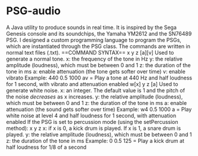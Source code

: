 # PSG-audio
A Java utility to produce sounds in real time. It is inspired by the Sega Genesis console and its soundchips, the Yamaha YM2612 and the SN76489 PSG.
I designed a custom programming language to program the PSGs, which are instantiated through the PSG class. The commands are written in normal text files (.txt).
==COMMAND SYNTAX==
x y z [a][v]
  Used to generate a normal tone.
  x: the frequency of the tone in Hz
  y: the relative amplitude (loudness), which must be between 0 and 1
  z: the duration of the tone in ms
  a: enable attenuation (the tone gets softer over time)
  v: enable vibrato
  Example: 440 0.5 1000 av = Play a tone at 440 Hz and half loudness for 1 second, with vibrato and attenuation enabled
w[x] y z [a]
  Used to generate white noise.
  x: an integer. The default value is 1 and the pitch of the noise _decreases_ as x increases.
  y: the relative amplitude (loudness), which must be between 0 and 1
  z: the duration of the tone in ms
  a: enable attenuation (the sound gets softer over time)
  Example: w4 0.5 1000 a = Play white noise at level 4 and half loudness for 1 second, with attenuation enabled
If the PSG is set to percussion mode (using the setPercussion method):
x y z
  x: if x is 0, a kick drum is played. If x is 1, a snare drum is played.
  y: the relative amplitude (loudness), which must be between 0 and 1
  z: the duration of the tone in ms
  Example: 0 0.5 125 = Play a kick drum at half loudness for 1/8 of a second
